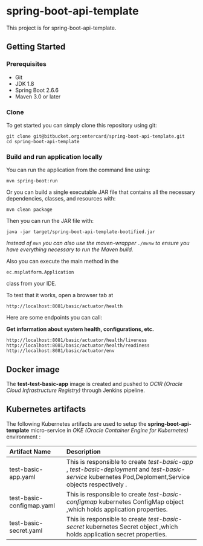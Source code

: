 # spring-boot-api-template

This project is for spring-boot-api-template.


## Getting Started ##

### Prerequisites ###

* Git
* JDK 1.8
* Spring Boot 2.6.6
* Maven 3.0 or later


### Clone ###

To get started you can simply clone this repository using git:

```
git clone git@bitbucket.org:entercard/spring-boot-api-template.git
cd spring-boot-api-template
```


### Build and run application locally

You can run the application from the command line using:

```
mvn spring-boot:run
```

Or you can build a single executable JAR file that contains all the necessary dependencies, classes, and resources with:

```
mvn clean package
```

Then you can run the JAR file with:

```
java -jar target/spring-boot-api-template-bootified.jar
```

*Instead of `mvn` you can also use the maven-wrapper `./mvnw` to ensure you have everything necessary to run the Maven build.*

Also you can execute the main method in the

```
ec.msplatform.Application
```

 class from your IDE.

To test that it works, open a browser tab at

```
http://localhost:8081/basic/actuator/health
```


Here are some endpoints you can call:

<b>Get information about system health, configurations, etc.</b>

```
http://localhost:8081/basic/actuator/health/liveness
http://localhost:8081/basic/actuator/health/readiness
http://localhost:8081/basic/actuator/env
```

## Docker image ##

The **test-test-basic-app** image is created and pushed to *OCIR (Oracle Cloud Infrastructure Registry)* through Jenkins pipeline.


## Kubernetes artifacts ##

The following Kubernetes artifacts are used to setup the **spring-boot-api-template** micro-service in *OKE (Oracle Container Engine for Kubernetes)*  environment :

| Artifact Name  | Description |
| :--- | :---|
| test-basic-app.yaml  | This is responsible to create *test-basic-app* , *test-basic-deployment*  and  *test-basic-service*  kubernetes Pod,Deploment,Service objects respectively . |
| test-basic-configmap.yaml|This is responsible to create *test-basic-configmap*  kubernetes ConfigMap object ,which holds application properties.|
| test-basic-secret.yaml| This is responsible to create *test-basic-secret*  kubernetes Secret object ,which holds application secret properties.|

